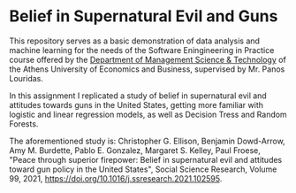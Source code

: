 # Belief in Supernatural Evil and Guns

This repository serves as a basic demonstration of data analysis and machine learning for the needs of the Software Eningineering in Practice course offered by the [Department of Management Science & Technology](https://www.dept.aueb.gr/el/dmst) of the Athens University of Economics and Business, supervised by Mr. Panos Louridas.

In this assignment I replicated a study of belief in supernatural evil and attitudes towards guns in the United States, getting more familiar with logistic and linear regression models, as well as Decision Tress and Random Forests.

The aforementioned study is:
Christopher G. Ellison, Benjamin Dowd-Arrow, Amy M. Burdette, Pablo E. Gonzalez, Margaret S. Kelley, Paul Froese,
"Peace through superior firepower: Belief in supernatural evil and attitudes toward gun policy in the United States", Social Science Research, Volume 99, 2021, https://doi.org/10.1016/j.ssresearch.2021.102595.